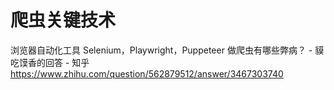 # 爬虫关键技术



浏览器自动化工具 Selenium，Playwright，Puppeteer 做爬虫有哪些弊病？ - 貘吃馍香的回答 - 知乎
https://www.zhihu.com/question/562879512/answer/3467303740